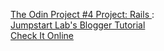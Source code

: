 <a href="http://www.theodinproject.com/web-development-101/ruby-on-rails?ref=lc-pb"> The Odin Project #4 Project: Rails </a>:
<br>
<a href="http://tutorials.jumpstartlab.com/projects/blogger.html">  Jumpstart Lab's Blogger Tutorial </a>
<br>
<a href="#"> Check It Online </a>
